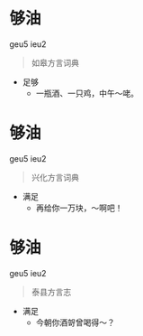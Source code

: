 # 够油
geu5 ieu2
> 如皋方言词典
- 足够
  - 一瓶酒、一只鸡，中午～咾。

# 够油
geu5 ieu2
> 兴化方言词典
- 满足
  - 再给你一万块，～啊吧！

# 够油
geu5 ieu2
> 泰县方言志
- 满足
  - 今朝你酒哿曾喝得～？
